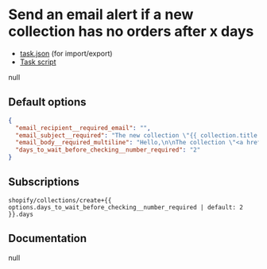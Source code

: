 # Send an email alert if a new collection has no orders after x days

* [task.json](../../tasks/send-an-email-alert-if-a-new-collection-has-no-orders-after-x-days.json) (for import/export)
* [Task script](./script.liquid)

null

## Default options

```json
{
  "email_recipient__required_email": "",
  "email_subject__required": "The new collection \"{{ collection.title }}\" has no orders yet",
  "email_body__required_multiline": "Hello,\n\nThe collection \"<a href=\"https://{{ shop.domain }}/collections/{{ collection.handle }}\">{{ collection.title }}</a>\" was created on {{ collection.created_at | date: \"%Y-%m-%d\" }}, and no orders have yet been made for products in this collection.\n\nThanks,\nMechanic, for {{ shop.name }}",
  "days_to_wait_before_checking__number_required": "2"
}
```

## Subscriptions

```liquid
shopify/collections/create+{{ options.days_to_wait_before_checking__number_required | default: 2 }}.days
```

## Documentation

null
